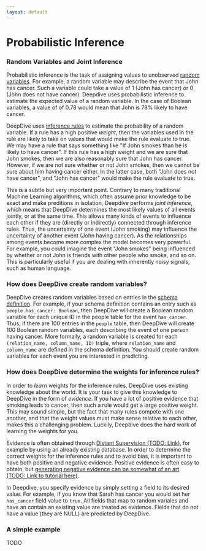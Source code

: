 ```yaml
---
layout: default
---
```


# Probabilistic Inference

### Random Variables and Joint Inference

Probabilistic inference is the task of assigning values to unobserved [random variables](http://en.wikipedia.org/wiki/Random_variable). For example, a random variable may describe the event that John has cancer. Such a variable could take a value of 1 (John has cancer) or 0 (John does not have cancer). Deepdive uses probabilistic inference to estimate the expected value of a random variable. In the case of Boolean variables, a value of of 0.78 would mean that John is 78% likely to have cancer.

DeepDive uses [inference rules](doc/inference.html) to estimate the probability of a random variable. If a rule has a high positive *weight*, then the variables used in the rule are likely to take on values that would make the rule evaluate to true. We may have a rule that says something like "If John smokes than he is likely to have cancer". If this rule has a high weight and we are sure that John smokes, then we are also reasonably sure that John has cancer. However, if we are not sure whether or not John smokes, then we cannot be sure about him having cancer either. In the latter case, both "John does not have cancer", and "John has cancer" would make the rule evaluate to true.

This is a subtle but very important point. Contrary to many traditional Machine Learning algorithms, which often assume prior knowledge to be exact and make preditions in isolation, Deepdive performs *joint inference*, which means that DeepDive determines the most likely values of all events jointly, or at the same time. This allows many kinds of events to influence each other if they are (directly or indirectly) connected through inference rules. Thus, the uncertainty of one event (John smoking) may influence the uncertainty of another event (John having cancer). As the relationships among events become more complex the model becomes very powerful. For example, you could imagine the event "John smokes" being influenced by whether or not John is friends with other people who smoke, and so on. This is particularly useful if you are dealing with inherently noisy signals, such as human language.

### How does DeepDive create random variables?

DeepDive creates random variables based on entries in the [schema definition](doc/schema.html). For example, if your schema definition contains an entry such as `people.has_cancer: Boolean`, then DeepDive will create a Boolean random variable for each unique ID in the people table for the event `has_cancer`. Thus, if there are 100 entries in the `people` table, then DeepDive will create 100 Boolean random variables, each describing the event of one person having cancer. More formally, a random variable is created for each `(relation_name, column_name, ID)` triple, where `relation_name` and `column_name` are defined in the schema definition. You should create random variables for each event you are interested in predicting.

### How does DeepDive determine the weights for inference rules?

In order to *learn* weights for the inference rules, DeepDive uses existing knowledge about the world. It is your task to give this knowledge to DeepDive in the form of *evidence*. If you have a lot of positive evidence that smoking leads to cancer, then such a rule would get a large positive weight. This may sound simple, but the fact that many rules compete with one another, and that the weight values must make sense relative to each other, makes this a challenging problem. Luckily, Deepdive does the hard work of learning the weights for you.

Evidence is often obtained through [Distant Supervision (TODO: Link)](), for example by using an already existing database. In order to determine the correct weights for the inference rules and to avoid bias, it is important to have both positive and negative evidence. Positive evidence is often easy to obtain, but [generating negative evidence can be somewhat of an art (TODO: Link to tutorial here)]().

In Deepdive, you specify evidence by simply setting a field to its desired value. For example, if you know that Sarah has cancer you would set her `has_cancer` field value to `true`. All fields that map to random variales and have an contain an existing value are treated as evidence. Fields that do not have a value (they are NULL) are predicted by DeepDive.

### A simple example

TODO



